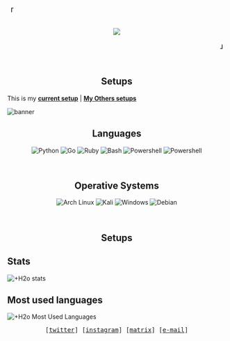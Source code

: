 <!-- Xh4hn Aesthetic GitHub Profile -->
<div align="justify">

<!-- Profile -->
<p align="left"><strong><samp>「</samp></strong></p>
  <p align="center">
    <samp>
      <br>
        <image src="https://readme-typing-svg.herokuapp.com?font=Iosevka&duration=7000&size=21&color=6791c9&pause=1000&width=510&height=40&lines=I'm+%2BH2o%2C+an+Enthusiastic+and+CTF+player+➊">      
      <br>
    </samp>
  </p>
<p align="right"><strong><samp>」</samp></strong></p>

<br>

<h2 align="center">Setups</h2>

This is my [**current setup**](https://github.com/0xmzh/kali)   |   [**My Others setups**](https://github.com/0xmzh/0xmzh/tree/main/setup)

![banner](https://raw.githubusercontent.com/mazh2o/mazh2o/main/vault/WIP.png)
  
<h2 align="center">Languages</h2>
<p align="center">
    <img alt="Python" src="https://img.shields.io/badge/Python-FFD43B?style=for-the-badge&logo=python&logoColor=D9E0EE&color=B5E8E0&labelColor=302D41"/>
    <img alt="Go" src="https://img.shields.io/badge/Go-00ADD8?style=for-the-badge&logo=go&logoColor=D9E0EE&color=B5E8E0&labelColor=302D41"/>
    <img alt="Ruby" src="https://img.shields.io/badge/Ruby-FFD43B?style=for-the-badge&logo=ruby&logoColor=D9E0EE&color=B5E8E0&labelColor=302D41"/>
    <img alt="Bash" src="https://img.shields.io/badge/%20Bash-4EAA25?style=for-the-badge&logo=GNU%20Bash&logoColor=D9E0EE&color=B5E8E0&labelColor=302D41"/>
    <img alt="Powershell" src="https://img.shields.io/badge/PHP-B5E8E0?style=for-the-badge&logo=php&logoColor=white&labelColor=302D41"/>
    <img alt="Powershell" src="https://img.shields.io/badge/powershell-5391FE?style=for-the-badge&logo=powershell&logoColor=D9E0EE&color=B5E8E0&labelColor=302D41"/>
    
</p><br>
  
<h2 align="center">Operative Systems</h2>
<p align="center">
    <img alt="Arch Linux" src="https://img.shields.io/badge/Arch_Linux-1793D1?style=for-the-badge&logo=arch-linux&logoColor=D9E0EE&color=B5E8E0&labelColor=302D41"/>
    <img alt="Kali" src="https://img.shields.io/badge/Kali_Linux-557C94?style=for-the-badge&logo=kali-linux&logoColor=D9E0EE&color=B5E8E0&labelColor=302D41"/>
    <img alt="Windows" src="https://img.shields.io/badge/Windows-0078D6?style=for-the-badge&logo=windows&logoColor=D9E0EE&color=B5E8E0&labelColor=302D41"/>
 <img alt="Debian" src="https://img.shields.io/badge/Debian-B5E8E0?style=for-the-badge&logo=debian&logoColor=white&labelColor=302D41"/>
</p><br>

<h2 align="center">Setups</h2>


<h2 align="left">Stats</h2>

![+H2o stats](https://github-readme-stats.vercel.app/api?username=0xmzh&show_icons=true&theme=react&include_all_commits=true)  
  
## Most used languages

![+H2o Most Used Languages](https://github-readme-stats.vercel.app/api/top-langs/?username=0xmzh&theme=react&layout=compact&hide=HTML)

<!-- Contact Me -->
<p align="center">
  <samp>
    [<a href="#">twitter</a>]
    [<a href="#">instagram</a>]
    [<a href="#">matrix</a>]
    [<a href="#">e-mail</a>]
  </samp>
</p>
